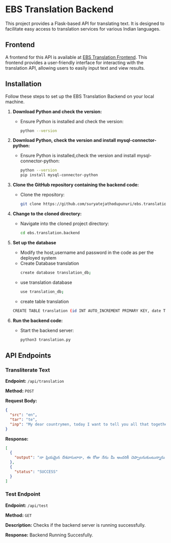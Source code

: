 # EBS Translation Backend

This project provides a Flask-based API for translating text. It is designed to facilitate easy access to translation services for various Indian languages.
## Frontend

A frontend for this API is available at [EBS Translation Frontend](https://github.com/suryatejathodupunuri/ebs.translation.frontend). This frontend provides a user-friendly interface for interacting with the translation API, allowing users to easily input text and view results.

## Installation  
Follow these steps to set up the EBS Translation Backend on your local machine.

1. **Download Python and check the version:**
   - Ensure Python is installed and check the version:
     ```bash
     python --version
     ```

2. **Download Python, check the version and install mysql-connector-python:**
   - Ensure Python is installed,check the version and install mysql-connector-python:
     ```bash
     python --version
     pip install mysql-connector-python
     ```

3. **Clone the GitHub repository containing the backend code:**
   - Clone the repository:
     ```bash
     git clone https://github.com/suryatejathodupunuri/ebs.translation.backend
     ```

5. **Change to the cloned directory:**
   - Navigate into the cloned project directory:
     ```bash
     cd ebs.translation.backend
     ```
6. **Set up the database**
   - Modify the host,username and password in the code as per the deployed system
   - Create Database translation
     ```bash
     create database translation_db;
     ```
   - use translation database
     ```bash
     use translation_db;
     ```
    - create table translation
     ```bash
     CREATE TABLE translation (id INT AUTO_INCREMENT PRIMARY KEY, date TIMESTAMP DEFAULT CURRENT_TIMESTAMP, user VARCHAR(255) NOT NULL DEFAULT 'guest', src CHAR(3), tar CHAR(3), inp LONGTEXT, output LONGTEXT,ipaddress VARCHAR(255));
     ```

7. **Run the backend code:**
   - Start the backend server:
     ```bash
     python3 translation.py
     ```
## API Endpoints

### Transliterate Text

**Endpoint:** `/api/translation`

**Method:** `POST`

**Request Body:**

```json
{
  "src": "en",
  "tar": "te",
  "inp": "My dear countrymen, today I want to tell you all that together we will make our country strong. All your help is very much appreciated. We have to move on the path of progress together. Thank you"
}
```
**Response:**

```json
[
  {
    "output": "నా ప్రియమైన దేశవాసులారా, ఈ రోజు నేను మీ అందరికీ చెప్పాలనుకుంటున్నాను, కలిసి మన దేశాన్ని బలోపేతం చేస్తాం. మీరు చేసిన సాయానికి చాలా కృతజ్ఞతలు. మనం కలిసి పురోగతి మార్గంలో పయనించాలి. ధన్యవాదాలు."
  },
  {
    "status": "SUCCESS"
  }
]
```

### Test Endpoint

**Endpoint:** `/api/test`

**Method:** `GET`

**Description:** Checks if the backend server is running successfully.

**Response:** Backend Running Succesfully.


